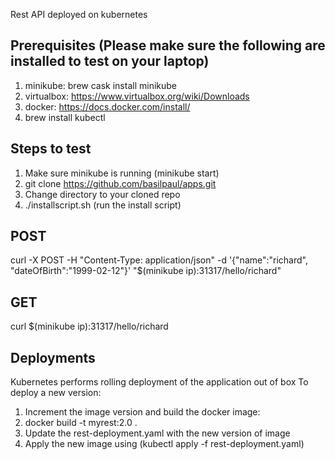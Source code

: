Rest API deployed on kubernetes


Prerequisites (Please make sure the following are installed to test on your laptop)
-------------
1. minikube: brew cask install minikube
2. virtualbox: https://www.virtualbox.org/wiki/Downloads
3. docker: https://docs.docker.com/install/
4. brew install kubectl

Steps to test
-------------
1. Make sure minikube is running (minikube start)
2. git clone https://github.com/basilpaul/apps.git
3. Change directory to your cloned repo
4. ./installscript.sh (run the install script)

POST
----
curl -X POST -H "Content-Type: application/json" -d '{"name":"richard", "dateOfBirth":"1999-02-12"}' "$(minikube ip):31317/hello/richard"

GET
---
curl $(minikube ip):31317/hello/richard

Deployments
-----------
Kubernetes performs rolling deployment of the application out of box
To deploy a new version:
1. Increment the image version and build the docker image:
2. docker build -t myrest:2.0 .
3. Update the rest-deployment.yaml with the new version of image
4. Apply the new image using (kubectl apply -f rest-deployment.yaml)
